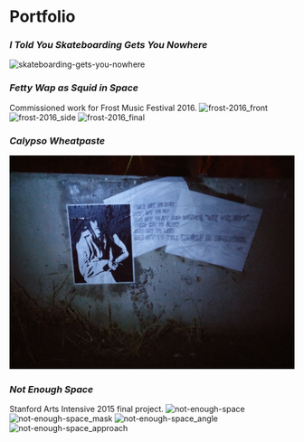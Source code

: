 # Portfolio

### *I Told You Skateboarding Gets You Nowhere*
![skateboarding-gets-you-nowhere](https://github.com/mog96/portfolio/blob/master/Photos/skateboarding-gets-you-nowhere.JPG)

### *Fetty Wap as Squid in Space*
Commissioned work for Frost Music Festival 2016.
![frost-2016_front](https://github.com/mog96/portfolio/blob/master/Photos/frost-2016_front.jpg)
![frost-2016_side](https://github.com/mog96/portfolio/blob/master/Photos/frost-2016_side.jpg)
![frost-2016_final](https://github.com/mog96/portfolio/blob/master/Photos/frost-2016_final.jpg)

### *Calypso Wheatpaste*
![calypso-wheatpaste](https://github.com/mog96/portfolio/blob/master/Photos/calypso-wheatpaste.jpg)

### *Not Enough Space*
Stanford Arts Intensive 2015 final project.
![not-enough-space](https://github.com/mog96/portfolio/blob/master/Photos/not-enough-space.JPG)
![not-enough-space_mask](https://github.com/mog96/portfolio/blob/master/Photos/not-enough-space_mask.JPG)
![not-enough-space_angle](https://github.com/mog96/portfolio/blob/master/Photos/not-enough-space_angle.JPG)
![not-enough-space_approach](https://github.com/mog96/portfolio/blob/master/Photos/not-enough-space_approach.JPG)
